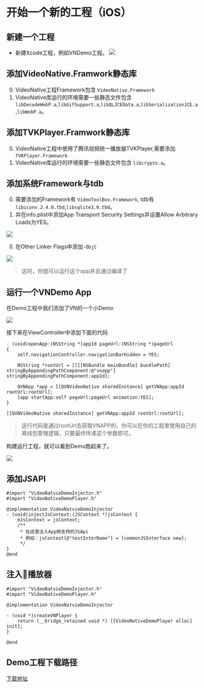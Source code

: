 # 开始一个新的工程（iOS）

## 新建一个工程

* 新建Xcode工程，例如VNDemo工程。
![](https://puui.qpic.cn/vupload/0/20180920_1537454612925_lbyprdz27fr.png/0)


## 添加VideoNative.Framwork静态库

0. VideoNative工程Framework包含 `VideoNative.Framework`
0. VideoNative库运行的环境需要一些静态文件包含 `libDecodeWebP.a`,`libGifSupport.a`,`libQLJCEData.a`,`libSerializationJCE.a`,`libWebP.a`。

## 添加TVKPlayer.Framwork静态库

0. VideoNative工程中使用了腾讯视频统一播放器TVKPlayer,需要添加 `TVKPlayer.Framework`
0. VideoNative库运行的环境需要一些静态文件包含 `libcrypto.a`。

## 添加系统Framework与tdb
0. 需要添加的Framework有 `VideoToolBox.Framework`, tdb有`libiconv.2.4.0.tbd`,`libsqlite3.0.tbd`。
0. 并在info.plist中添加App Transport Security Settings并设置Allow Arbitrary Loads为YES。

![](https://puui.qpic.cn/vupload/0/20180920_1537455031397_cpf99chs69.png/0)


0. 在Other Linker Flags中添加`-ObjC`

![](https://puui.qpic.cn/vupload/0/20180920_1537455111827_mxn4ci95e4.png/0)

>这时，你就可以运行这个app并且通过编译了

## 运行一个VNDemo App
在Demo工程中我们添加了VN的一个小Demo

![](https://puui.qpic.cn/vupload/0/20180920_1537455240447_6prz932nv1.png/0)

接下来在ViewController中添加下面的代码


```ObjC
- (void)openApp:(NSString *)appId pageUrl:(NSString *)pageUrl
{
    self.navigationController.navigationBarHidden = YES;
    
    NSString *rootUrl = [[[[NSBundle mainBundle] bundlePath] stringByAppendingPathComponent:@"vnapp"] stringByAppendingPathComponent:appId];
    
    QVNApp *app = [[QVNVideoNative sharedInstance] getVNApp:appId rootUrl:rootUrl];
    [app startApp:self pageUrl:pageUrl animation:YES];
}

```
```ObjC
[[QVNVideoNative sharedInstance] getVNApp:appId rootUrl:rootUrl];
```
>这行代码是通过rootUrl去获取VNAPP的，你可以在你的工程里使用自己的离线包管理逻辑，只要最终传递这个参数即可。


构建运行工程，就可以看到Demo跑起来了。

![](https://puui.qpic.cn/vupload/0/20180920_1537454564898_hvtnisfjn8k.jpeg/0)

## 添加JSAPI

```ObjC
#import "VideoNatvieDemoInjector.h"
#import "VideoNativeDemoPlayer.h"

@implementation VideoNatvieDemoInjector
- (void)injectJsContext:(JSContext *)jsContext {
    mJsContext = jsContext;
    /**
     * 在这里注入App侧支持的JSApi
     * 例如：jsContext[@"testInterName"] = [commonJSInterface new];
     */
}
@end
```

## 注入播放器

```ObjC
#import "VideoNatvieDemoInjector.h"
#import "VideoNativeDemoPlayer.h"

@implementation VideoNatvieDemoInjector

- (void *)createVNPlayer {
    return (__bridge_retained void *) [[VideoNativeDemoPlayer alloc] init];
}

@end
```

## Demo工程下载路径

[下载地址](https://share.weiyun.com/5z5MUnc)

